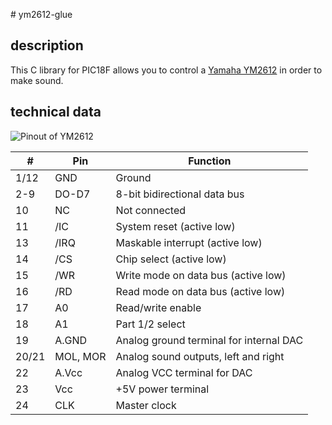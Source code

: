 # ym2612-glue

## description

This C library for PIC18F allows you to control a [Yamaha YM2612](https://en.wikipedia.org/wiki/Yamaha_YM2612) in order to make sound.


## technical data

![Pinout of YM2612](https://upload.wikimedia.org/wikipedia/commons/thumb/b/bb/Yamaha_YM2612_pinout.svg/300px-Yamaha_YM2612_pinout.svg.png)

| # |  Pin | Function |
|---|---|---|
| 1/12  | GND  |  Ground |
| 2-9  | DO-D7 | 8-bit bidirectional data bus  |
| 10  |  NC | Not connected  |
| 11  | /IC  | System reset (active low)  |
| 13  | /IRQ  | Maskable interrupt (active low) |
| 14  | /CS  | Chip select (active low)  |
| 15  | /WR  | Write mode on data bus (active low) |
| 16  | /RD  | Read mode on data bus (active low) |
| 17  | A0  | Read/write enable |
| 18  | A1  | Part 1/2 select  |
| 19  | A.GND |  Analog ground terminal for internal DAC |
| 20/21  | MOL, MOR  | Analog sound outputs, left and right  |
| 22  | A.Vcc  | Analog VCC terminal for DAC |
| 23  | Vcc  | +5V power terminal |
| 24  | CLK | Master clock ||
